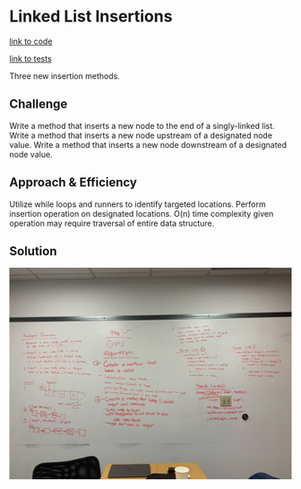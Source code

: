 # Linked List Insertions

[link to code](https://github.com/RomellPineda/data-structures-and-algorithms/blob/master/code401challenges/src/main/java/code401challenges/linkedList/LinkedList.java)

[link to tests](https://github.com/RomellPineda/data-structures-and-algorithms/blob/master/code401challenges/src/test/java/code401challenges/LinkedListTest.java)

Three new insertion methods.

## Challenge
Write a method that inserts a new node to the end of a singly-linked list.
Write a method that inserts a new node upstream of a designated node value.
Write a method that inserts a new node downstream of a designated node value.


## Approach & Efficiency
Utilize while loops and runners to identify targeted locations.  Perform insertion operation on designated locations.
O(n) time complexity given operation may require traversal of entire data structure.

## Solution
![whiteboard solution](https://github.com/RomellPineda/data-structures-and-algorithms/blob/master/assets/code06.jpg)